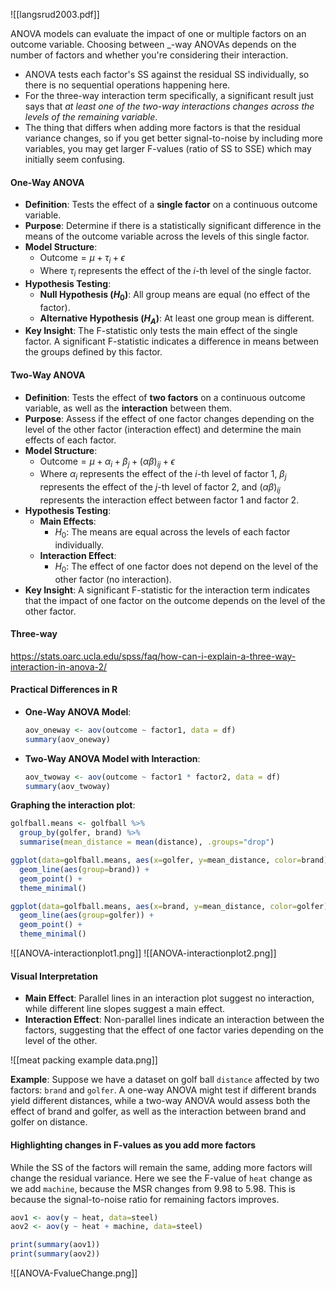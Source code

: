 ![[langsrud2003.pdf]]

ANOVA models can evaluate the impact of one or multiple factors on an outcome variable. Choosing between \_-way ANOVAs depends on the number of factors and whether you're considering their interaction.

- ANOVA tests each factor's SS against the residual SS individually, so there is no sequential operations happening here.
- For the three-way interaction term specifically, a significant result just says that _at least one of the two-way interactions changes across the levels of the remaining variable_.
- The thing that differs when adding more factors is that the residual variance changes, so if you get better signal-to-noise by including more variables, you may get larger F-values (ratio of SS to SSE) which may initially seem confusing.
#### One-Way ANOVA
- **Definition**: Tests the effect of a **single factor** on a continuous outcome variable.
- **Purpose**: Determine if there is a statistically significant difference in the means of the outcome variable across the levels of this single factor.
- **Model Structure**: 
  - $\text{Outcome} = \mu + \tau_i + \epsilon$
  - Where $\tau_i$ represents the effect of the $i$-th level of the single factor.
- **Hypothesis Testing**:
  - **Null Hypothesis ($H_0$)**: All group means are equal (no effect of the factor).
  - **Alternative Hypothesis ($H_A$)**: At least one group mean is different.
- **Key Insight**: The F-statistic only tests the main effect of the single factor. A significant F-statistic indicates a difference in means between the groups defined by this factor.

#### Two-Way ANOVA
- **Definition**: Tests the effect of **two factors** on a continuous outcome variable, as well as the **interaction** between them.
- **Purpose**: Assess if the effect of one factor changes depending on the level of the other factor (interaction effect) and determine the main effects of each factor.
- **Model Structure**:
  - $\text{Outcome} = \mu + \alpha_i + \beta_j + (\alpha\beta)_{ij} + \epsilon$
  - Where $\alpha_i$ represents the effect of the $i$-th level of factor 1, $\beta_j$ represents the effect of the $j$-th level of factor 2, and $(\alpha\beta)_{ij}$ represents the interaction effect between factor 1 and factor 2.
- **Hypothesis Testing**:
  - **Main Effects**: 
    - $H_0$: The means are equal across the levels of each factor individually.
  - **Interaction Effect**: 
    - $H_0$: The effect of one factor does not depend on the level of the other factor (no interaction).
- **Key Insight**: A significant F-statistic for the interaction term indicates that the impact of one factor on the outcome depends on the level of the other factor.

#### Three-way
https://stats.oarc.ucla.edu/spss/faq/how-can-i-explain-a-three-way-interaction-in-anova-2/

#### Practical Differences in R
- **One-Way ANOVA Model**: 
    ```r
    aov_oneway <- aov(outcome ~ factor1, data = df)
    summary(aov_oneway)
    ```
- **Two-Way ANOVA Model with Interaction**: 
    ```r
    aov_twoway <- aov(outcome ~ factor1 * factor2, data = df)
    summary(aov_twoway)
    ```

**Graphing the interaction plot**:
```r
golfball.means <- golfball %>% 
  group_by(golfer, brand) %>% 
  summarise(mean_distance = mean(distance), .groups="drop")

ggplot(data=golfball.means, aes(x=golfer, y=mean_distance, color=brand)) + 
  geom_line(aes(group=brand)) + 
  geom_point() + 
  theme_minimal()

ggplot(data=golfball.means, aes(x=brand, y=mean_distance, color=golfer)) + 
  geom_line(aes(group=golfer)) + 
  geom_point() + 
  theme_minimal()
```
![[ANOVA-interactionplot1.png]]
![[ANOVA-interactionplot2.png]]

#### Visual Interpretation
- **Main Effect**: Parallel lines in an interaction plot suggest no interaction, while different line slopes suggest a main effect.
- **Interaction Effect**: Non-parallel lines indicate an interaction between the factors, suggesting that the effect of one factor varies depending on the level of the other.

![[meat packing example data.png]]

**Example**: Suppose we have a dataset on golf ball `distance` affected by two factors: `brand` and `golfer`. A one-way ANOVA might test if different brands yield different distances, while a two-way ANOVA would assess both the effect of brand and golfer, as well as the interaction between brand and golfer on distance.

#### Highlighting changes in F-values as you add more factors
While the SS of the factors will remain the same, adding more factors will change the residual variance.  Here we see the F-value of `heat` change as we add `machine`, because the $\text{MSR}$ changes from 9.98 to 5.98.  This is because the signal-to-noise ratio for remaining factors improves.
```r
aov1 <- aov(y ~ heat, data=steel)
aov2 <- aov(y ~ heat + machine, data=steel)

print(summary(aov1))
print(summary(aov2))
```
![[ANOVA-FvalueChange.png]]
